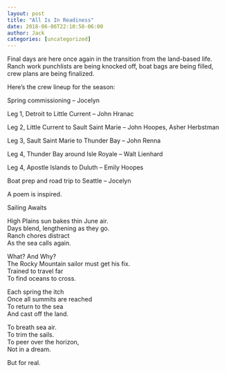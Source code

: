 ```yaml
---
layout: post
title: "All Is In Readiness"
date: 2018-06-06T22:10:58-06:00
author: Jack
categories: [uncategorized]
---
```


Final days are here once again in the transition from the land-based life. Ranch work punchlists are being knocked off, boat bags are being filled, crew plans are being finalized.

Here’s the crew lineup for the season:

Spring commissioning – Jocelyn

Leg 1, Detroit to Little Current – John Hranac

Leg 2, Little Current to Sault Saint Marie – John Hoopes, Asher Herbstman

Leg 3, Sault Saint Marie to Thunder Bay – John Renna

Leg 4, Thunder Bay around Isle Royale – Walt Lienhard

Leg 4, Apostle Islands to Duluth – Emily Hoopes

Boat prep and road trip to Seattle – Jocelyn

A poem is inspired.

Sailing Awaits

High Plains sun bakes thin June air.  
Days blend, lengthening as they go.  
Ranch chores distract  
As the sea calls again.

What? And Why?  
The Rocky Mountain sailor must get his fix.  
Trained to travel far  
To find oceans to cross.

Each spring the itch  
Once all summits are reached  
To return to the sea  
And cast off the land.

To breath sea air.  
To trim the sails.  
To peer over the horizon,  
Not in a dream.

But for real.
